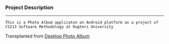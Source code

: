 ### Project Description
---
```
This is a Photo Album applicaton on Android platform as a project of CS213 Software Methodology at Rugters University
```
Transplanted from [Desktop Photo Album](https://github.com/XiaoweiZhang-0/Photo-Album)
